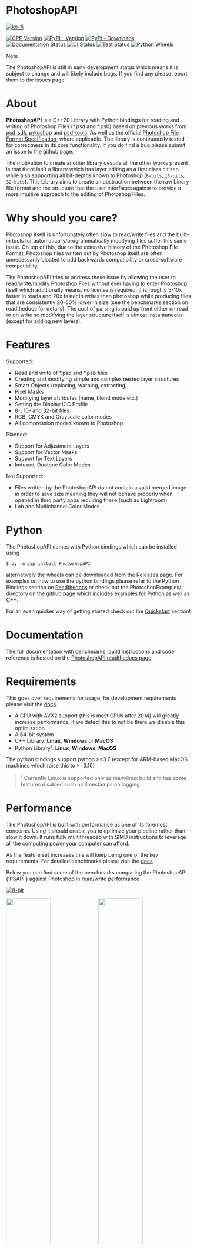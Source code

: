 # PhotoshopAPI

[![ko-fi](https://ko-fi.com/img/githubbutton_sm.svg)](https://ko-fi.com/Q5Q4TYALW)


[![CPP Version](https://img.shields.io/badge/language-C%2B%2B20-blue.svg)](https://isocpp.org/)
[![PyPI - Version](https://img.shields.io/pypi/v/PhotoshopAPI?label=pip&color=blue)](https://pypi.org/project/PhotoshopAPI/)
[![PyPi - Downloads](https://static.pepy.tech/badge/photoshopapi)]([https://pepy.tech/project/photoshopapi](https://pypi.org/project/PhotoshopAPI/))
[![Documentation Status](https://readthedocs.org/projects/photoshopapi/badge/?version=latest)](https://photoshopapi.readthedocs.io/en/latest/?badge=latest)
[![CI Status](https://github.com/EmilDohne/PhotoshopAPI/actions/workflows/cmake-build.yml/badge.svg)](https://github.com/EmilDohne/PhotoshopAPI/actions/workflows/cmake-build.yml)
[![Test Status](https://github.com/EmilDohne/PhotoshopAPI/actions/workflows/cmake-test.yml/badge.svg)](https://github.com/EmilDohne/PhotoshopAPI/actions/workflows/cmake-test.yml)
[![Python Wheels](https://github.com/EmilDohne/PhotoshopAPI/actions/workflows/build-wheels.yml/badge.svg)](https://github.com/EmilDohne/PhotoshopAPI/actions/workflows/build-wheels.yml)




> [!NOTE]
> The PhotoshopAPI is still in early development status which means it is subject to change and will likely include bugs. If you find any please report them to the issues page

About
=========

**PhotoshopAPI** is a C++20 Library with Python bindings for reading and writing of Photoshop Files (*.psd and *.psb) based on previous works from [psd_sdk](https://github.com/MolecularMatters/psd_sdk),
[pytoshop](https://github.com/mdboom/pytoshop) and [psd-tools](https://github.com/psd-tools/psd-tools). As well as the official 
[Photoshop File Format Specification](https://web.archive.org/web/20231122064257/https://www.adobe.com/devnet-apps/photoshop/fileformatashtml/), where applicable.
The library is continuously tested for correctness in its core functionality. If you do find a bug
please submit an issue to the github page.

The motivation to create another library despite all the other works present is that there isn't a library which has layer editing as a first class citizen while also supporting 
all bit-depths known to Photoshop (``8-bits``, ``16-bits``, ``32-bits``). This Library aims to create an abstraction between the raw binary file format and the structure that the user interfaces
against to provide a more intuitive approach to the editing of Photoshop Files. 

Why should you care?
====================

Photoshop itself is unfortunately often slow to read/write files and the built-in tools for automatically/programmatically modifying files suffer this same issue. On top of this, due to the 
extensive history of the Photoshop File Format, Photoshop files written out by Photoshop itself are often unnecessarily bloated to add backwards compatibility or cross-software compatibility.

The PhotoshopAPI tries to address these issue by allowing the user to read/write/modify Photoshop Files without ever having to enter Photoshop itself which additionally means, no license 
is required. It is roughly 5-10x faster in reads and 20x faster in writes than photoshop while producing files that are consistently 20-50% lower in size (see the benchmarks section on readthedocs for details).
The cost of parsing is paid up front either on read or on write so modifying the layer structure itself is almost instantaneous (except for adding new layers).


Features
=========

Supported:
- Read and write of \*.psd and \*.psb files
- Creating and modifying simple and complex nested layer structures
- Smart Objects (replacing, warping, extracting)
- Pixel Masks
- Modifying layer attributes (name, blend mode etc.)
- Setting the Display ICC Profile
- 8-, 16- and 32-bit files
- RGB, CMYK and Grayscale color modes
- All compression modes known to Photoshop

Planned:
- Support for Adjustment Layers
- Support for Vector Masks
- Support for Text Layers
- Indexed, Duotone Color Modes

Not Supported:
- Files written by the PhotoshopAPI do not contain a valid merged image in order to save size meaning they will not behave properly when opened in
  third party apps requiring these (such as Lightroom)
- Lab and Multichannel Color Modes 

Python
==============

The PhotoshopAPI comes with Python bindings which can be installed using
```
$ py -m pip install PhotoshopAPI
```

alternatively the wheels can be downloaded from the Releases page. For examples on how to use the python bindings please refer to the Python Bindings section on [Readthedocs](https://photoshopapi.readthedocs.io/en/latest/index.html) or check out the PhotoshopExamples/ directory on the github page which includes examples for Python as well as C++.

For an even quicker way of getting started check out the [Quickstart](#quickstart) section!

Documentation
===============

The full documentation with benchmarks, build instructions and code reference is hosted on the [PhotoshopAPI readthedocs page](https://photoshopapi.readthedocs.io/).


Requirements
=============

This goes over requirements for usage, for development requirements please visit the [docs](https://photoshopapi.readthedocs.io/).

- A CPU with AVX2 support (this is most CPUs after 2014) will greatly increase performance, if we detect this to not be there we disable this optimization
- A 64-bit system
- C++ Library: **Linux**, **Windows** or **MacOS**
- Python Library<sup>1</sup>: **Linux**, **Windows**, **MacOS**

The python bindings support python >=3.7 (except for ARM-based MacOS machines which raise this to >=3.10)

> <sup>1</sup> Currently Linux is supported only as manylinux build and has some features disabled such as timestamps on logging.

Performance
===========

The PhotoshopAPI is built with performance as one of its foremost concerns. Using it should enable you to optimize your pipeline rather than slow it down. It runs fully multithreaded with 
SIMD instructions to leverage all the computing power your computer can afford. 

As the feature set increases this will keep being one of the key requirements.
For detailed benchmarks please visit the [docs](https://photoshopapi.readthedocs.io/)

Below you can find some of the benchmarks comparing the PhotoshopAPI ('PSAPI') against Photoshop in read/write performance

[![8-bit](https://github.com/EmilDohne/PhotoshopAPI/blob/master/docs/doxygen/images/benchmarks/Ryzen_9_5950x/8-bit_graphs.png)](https://photoshopapi.readthedocs.io/en/latest/benchmarks.html)


<img src="https://github.com/EmilDohne/PhotoshopAPI/blob/master/docs/doxygen/images/benchmarks/Ryzen_9_5950x/16-bit_graphs.png" width="49%"/>
<img src="https://github.com/EmilDohne/PhotoshopAPI/blob/master/docs/doxygen/images/benchmarks/Ryzen_9_5950x/32-bit_graphs.png" width="49%"/>

Quickstart
==========

The primary struct to familiarize yourself with when using the PhotoshopAPI is the `LayeredFile` as well as all its Layer derivatives (such as `ImageLayer` and 
`GroupLayer`), all of these are template structs for each of the available bit depths. 

To get a feel of what is possible with the API as well as how to use it please refer to ``PhotoshopExample/`` directory. To familiarize
yourself with the main concepts, as well as recommended workflows check out the [docs](https://photoshopapi.readthedocs.io/) or the [examples](https://github.com/EmilDohne/PhotoshopAPI/tree/master/PhotoshopExamples).

If more fine grained control over the binary structure is necessary, one can modify the PhotoshopFile which is what is parsed by the API internally.
Do keep in mind that this requires a deep understanding of how the Photoshop File Format works. 

Below is a minimal example to get started with opening a PhotoshopFile, removing some layer, and writing the file back out to disk:

### C++ 

```cpp	
using namespace NAMESPACE_PSAPI;

// Initialize some constants that we will need throughout the program
const static uint32_t width = 64u;
const static uint32_t height = 64u;

// Create an 8-bit LayeredFile as our starting point, 8- 16- and 32-bit are fully supported
LayeredFile<bpp8_t> document = { Enum::ColorMode::RGB, width, height };
// Create our individual channels to add to our image layer. Keep in mind that all these 3 channels need to 
// be specified for RGB mode
std::unordered_map <Enum::ChannelID, std::vector<bpp8_t>> channelMap;
channelMap[Enum::ChannelID::Red] = std::vector<bpp8_t>(width * height, 255u);
channelMap[Enum::ChannelID::Green] = std::vector<bpp8_t>(width * height, 0u);
channelMap[Enum::ChannelID::Blue] = std::vector<bpp8_t>(width * height, 0u);

ImageLayer<bpp8_t>::Params layerParams = {};
layerParams.name = "Layer Red";
layerParams.width = width;
layerParams.height = height;

auto layer = std::make_shared<ImageLayer<bpp8_t>>(std::move(channelMap), layerParams);
document.add_layer(layer);

// It is perfectly legal to modify a layers properties even after it was added to the document as attributes
// are only finalized on export
layer->opacity(.5f);

// Convert to PhotoshopFile and write to disk. Note that from this point onwards 
// our LayeredFile instance is no longer usable
LayeredFile<bpp8_t>::write(std::move(document), "WriteSimpleFile.psd");
```


The same code for reading and writing can also be used to for example `LayeredFile::move_layer_` or `LayeredFile::add_layer` as well as extracting any image data

### Python

```py
import os
import numpy as np
import photoshopapi as psapi

# Initialize some constants that we will need throughout the program
width = 64
height = 64
color_mode = psapi.enum.ColorMode.rgb

# Generate our LayeredFile instance
document = psapi.LayeredFile_8bit(color_mode, width, height)

img_data = np.zeros((3, height, width), np.uint8)
img_data[0] = 255
# When creating an image layer the width and height parameter are required if its not a zero sized layer
img_layer = psapi.ImageLayer_8bit(img_data, "Layer Red", width=width, height=height)
document.add_layer(img_layer)

# Similar to the C++ version we can adjust parameters of the layer after it has been added to the document
# as long as it happens before we write to disk
img_layer.opacity = .5

document.write(os.path.join(os.path.dirname(__file__), "WriteSimpleFile.psd"))
```
